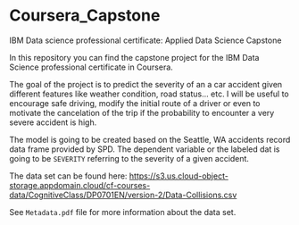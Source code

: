 # Coursera_Capstone
IBM Data science professional certificate: Applied Data Science Capstone

In this repository you can find the capstone project for the IBM Data Science professional certificate in Coursera.

The goal of the project is to predict the severity of an a car accident given different features like weather condition, road status... etc. I will be useful to encourage safe driving, modify the initial route of a driver or even to motivate the cancelation of the trip if the probability to encounter a very severe accident is high.

The model is going to be created based on the Seattle, WA accidents record data frame provided by SPD. The dependent variable or the labeled dat is going to be `SEVERITY` referring to the severity of a given accident.

The data set can be found here: https://s3.us.cloud-object-storage.appdomain.cloud/cf-courses-data/CognitiveClass/DP0701EN/version-2/Data-Collisions.csv

See `Metadata.pdf` file for more information about the data set.
